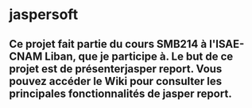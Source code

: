 jaspersoft
==========
Ce projet fait partie du cours SMB214 à l'ISAE-CNAM Liban, que je participe à. Le but de ce projet est de présenterjasper report. Vous pouvez accéder le Wiki pour consulter les principales fonctionnalités de jasper report. 
- 

